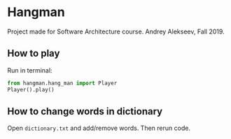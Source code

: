 # Hangman
Project made for Software Architecture course.
Andrey Alekseev, Fall 2019.
## How to play
Run in terminal:
```python
from hangman.hang_man import Player
Player().play()
```
## How to change words in dictionary
Open `dictionary.txt` and add/remove words. Then rerun code.
